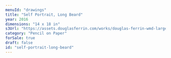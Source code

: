 ```yaml
---
menuId: "drawings"
title: "Self Portrait, Long Beard"
year: 2016
dimensions: "14 x 18 in"
s3Url: "https://assets.douglasferrin.com/works/douglas-ferrin-wmd-large.jpg"
category: "Pencil on Paper"
forSale: true
draft: false
id: "self-portrait-long-beard"
---
```

